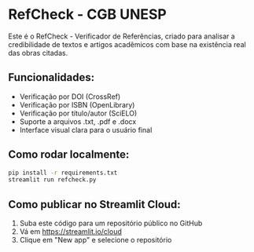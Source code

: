 # RefCheck - CGB UNESP

Este é o RefCheck - Verificador de Referências, criado para analisar a credibilidade de textos e artigos acadêmicos com base na existência real das obras citadas.

## Funcionalidades:
- Verificação por DOI (CrossRef)
- Verificação por ISBN (OpenLibrary)
- Verificação por título/autor (SciELO)
- Suporte a arquivos .txt, .pdf e .docx
- Interface visual clara para o usuário final

## Como rodar localmente:
```bash
pip install -r requirements.txt
streamlit run refcheck.py
```

## Como publicar no Streamlit Cloud:
1. Suba este código para um repositório público no GitHub
2. Vá em https://streamlit.io/cloud
3. Clique em "New app" e selecione o repositório
